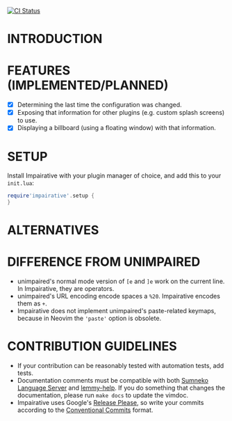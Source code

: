 [![CI Status](https://github.com/idanarye/nvim-impairative/workflows/CI/badge.svg)](https://github.com/idanarye/nvim-impairative/actions)

INTRODUCTION
============

FEATURES (IMPLEMENTED/PLANNED)
==============================

* [x] Determining the last time the configuration was changed.
* [x] Exposing that information for other plugins (e.g. custom splash screens) to use.
* [x] Displaying a billboard (using a floating window) with that information.

SETUP
=====

Install Impairative with your plugin manager of choice, and add this to your `init.lua`:

```lua
require'impairative'.setup {
}
```

ALTERNATIVES
============

DIFFERENCE FROM UNIMPAIRED
==========================

* unimpaired's normal mode version of `[e` and `]e` work on the current line. In Impairative, they are operators.
* unimpaired's URL encoding encode spaces a `%20`. Impairative encodes them as `+`.
* Impairative does not implement unimpaired's paste-related keymaps, because in Neovim the `'paste'` option is obsolete.

CONTRIBUTION GUIDELINES
=======================

* If your contribution can be reasonably tested with automation tests, add tests.
* Documentation comments must be compatible with both [Sumneko Language Server](https://github.com/sumneko/lua-language-server/wiki/Annotations) and [lemmy-help](https://github.com/numToStr/lemmy-help/blob/master/emmylua.md). If you do something that changes the documentation, please run `make docs` to update the vimdoc.
* Impairative uses Google's [Release Please](https://github.com/googleapis/release-please), so write your commits according to the [Conventional Commits](https://www.conventionalcommits.org/en/v1.0.0/) format.
